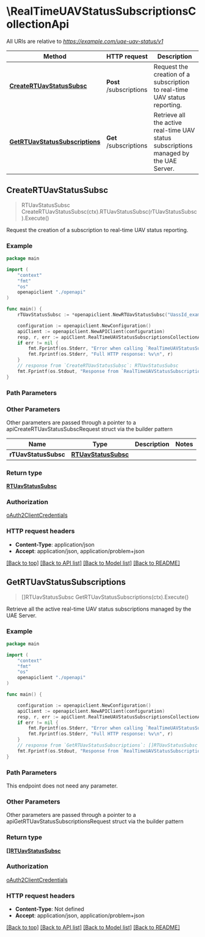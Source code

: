 # \RealTimeUAVStatusSubscriptionsCollectionApi

All URIs are relative to *https://example.com/uae-uav-status/v1*

Method | HTTP request | Description
------------- | ------------- | -------------
[**CreateRTUavStatusSubsc**](RealTimeUAVStatusSubscriptionsCollectionApi.md#CreateRTUavStatusSubsc) | **Post** /subscriptions | Request the creation of a subscription to real-time UAV status reporting.
[**GetRTUavStatusSubscriptions**](RealTimeUAVStatusSubscriptionsCollectionApi.md#GetRTUavStatusSubscriptions) | **Get** /subscriptions | Retrieve all the active real-time UAV status subscriptions managed by the UAE Server.



## CreateRTUavStatusSubsc

> RTUavStatusSubsc CreateRTUavStatusSubsc(ctx).RTUavStatusSubsc(rTUavStatusSubsc).Execute()

Request the creation of a subscription to real-time UAV status reporting.

### Example

```go
package main

import (
    "context"
    "fmt"
    "os"
    openapiclient "./openapi"
)

func main() {
    rTUavStatusSubsc := *openapiclient.NewRTUavStatusSubsc("UassId_example", []openapiclient.UavId{*openapiclient.NewUavId()}, "NotificationUri_example") // RTUavStatusSubsc | 

    configuration := openapiclient.NewConfiguration()
    apiClient := openapiclient.NewAPIClient(configuration)
    resp, r, err := apiClient.RealTimeUAVStatusSubscriptionsCollectionApi.CreateRTUavStatusSubsc(context.Background()).RTUavStatusSubsc(rTUavStatusSubsc).Execute()
    if err != nil {
        fmt.Fprintf(os.Stderr, "Error when calling `RealTimeUAVStatusSubscriptionsCollectionApi.CreateRTUavStatusSubsc``: %v\n", err)
        fmt.Fprintf(os.Stderr, "Full HTTP response: %v\n", r)
    }
    // response from `CreateRTUavStatusSubsc`: RTUavStatusSubsc
    fmt.Fprintf(os.Stdout, "Response from `RealTimeUAVStatusSubscriptionsCollectionApi.CreateRTUavStatusSubsc`: %v\n", resp)
}
```

### Path Parameters



### Other Parameters

Other parameters are passed through a pointer to a apiCreateRTUavStatusSubscRequest struct via the builder pattern


Name | Type | Description  | Notes
------------- | ------------- | ------------- | -------------
 **rTUavStatusSubsc** | [**RTUavStatusSubsc**](RTUavStatusSubsc.md) |  | 

### Return type

[**RTUavStatusSubsc**](RTUavStatusSubsc.md)

### Authorization

[oAuth2ClientCredentials](../README.md#oAuth2ClientCredentials)

### HTTP request headers

- **Content-Type**: application/json
- **Accept**: application/json, application/problem+json

[[Back to top]](#) [[Back to API list]](../README.md#documentation-for-api-endpoints)
[[Back to Model list]](../README.md#documentation-for-models)
[[Back to README]](../README.md)


## GetRTUavStatusSubscriptions

> []RTUavStatusSubsc GetRTUavStatusSubscriptions(ctx).Execute()

Retrieve all the active real-time UAV status subscriptions managed by the UAE Server.

### Example

```go
package main

import (
    "context"
    "fmt"
    "os"
    openapiclient "./openapi"
)

func main() {

    configuration := openapiclient.NewConfiguration()
    apiClient := openapiclient.NewAPIClient(configuration)
    resp, r, err := apiClient.RealTimeUAVStatusSubscriptionsCollectionApi.GetRTUavStatusSubscriptions(context.Background()).Execute()
    if err != nil {
        fmt.Fprintf(os.Stderr, "Error when calling `RealTimeUAVStatusSubscriptionsCollectionApi.GetRTUavStatusSubscriptions``: %v\n", err)
        fmt.Fprintf(os.Stderr, "Full HTTP response: %v\n", r)
    }
    // response from `GetRTUavStatusSubscriptions`: []RTUavStatusSubsc
    fmt.Fprintf(os.Stdout, "Response from `RealTimeUAVStatusSubscriptionsCollectionApi.GetRTUavStatusSubscriptions`: %v\n", resp)
}
```

### Path Parameters

This endpoint does not need any parameter.

### Other Parameters

Other parameters are passed through a pointer to a apiGetRTUavStatusSubscriptionsRequest struct via the builder pattern


### Return type

[**[]RTUavStatusSubsc**](RTUavStatusSubsc.md)

### Authorization

[oAuth2ClientCredentials](../README.md#oAuth2ClientCredentials)

### HTTP request headers

- **Content-Type**: Not defined
- **Accept**: application/json, application/problem+json

[[Back to top]](#) [[Back to API list]](../README.md#documentation-for-api-endpoints)
[[Back to Model list]](../README.md#documentation-for-models)
[[Back to README]](../README.md)

